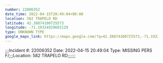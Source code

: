 ```yaml
---
number: 22006352
date_time: 2022-04-15T20:49:04+00:00
location: 582 TRAPELO RD
latitude: 42.38874100725573
longitude: -71.19324929602129
type: UNKNOWN TYPE
google_maps_link: https://maps.google.com/?q=42.38874100725573,-71.19324929602129
---
```


;;;Incident #: 22006352  Date: 2022-04-15 20:49:04   Type: MISSING PERS F/;;;Location: 582 TRAPELO RD;;;;;;
